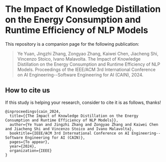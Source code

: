 # The Impact of Knowledge Distillation on the Energy Consumption and Runtime Efficiency of NLP Models
This repository is a companion page for the following publication:
> Ye Yuan, Jingzhi Zhang, Zongyao Zhang, Kaiwei Chen, Jiacheng Shi, Vincenzo Stoico, Ivano Malavolta. The Impact of Knowledge Distillation on the Energy Consumption and Runtime Efficiency of NLP Models. Proceedings of the IEEE/ACM 3rd International Conference on AI Engineering--Software Engineering for AI (CAIN), 2024.

## How to cite us
If this study is helping your research, consider to cite it is as follows, thanks!

```
@inproceedings{cain_2024,
  title={{The Impact of Knowledge Distillation on the Energy Consumption and Runtime Efficiency of NLP Models}},
  author={Ye Yuan and Jingzhi Zhang and Zongyao Zhang and Kaiwei Chen and Jiacheng Shi and Vincenzo Stoico and Ivano Malavolta},
  booktitle={IEEE/ACM 3rd International Conference on AI Engineering--Software Engineering for AI (CAIN)},
  pages={To appear},
  year={2024},
  organization={IEEE}
}
```
